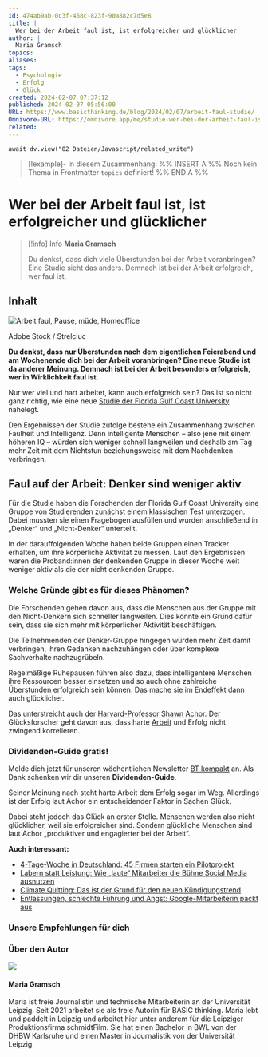 ```yaml
---
id: 474ab9ab-0c3f-468c-823f-90a882c7d5e8
title: |
  Wer bei der Arbeit faul ist, ist erfolgreicher und glücklicher
author: |
  Maria Gramsch
topics: 
aliases: 
tags:
  - Psychologie
  - Erfolg
  - Glück
created: 2024-02-07 07:37:12
published: 2024-02-07 05:56:00
URL: https://www.basicthinking.de/blog/2024/02/07/arbeit-faul-studie/
Omnivore-URL: https://omnivore.app/me/studie-wer-bei-der-arbeit-faul-ist-ist-erfolgreicher-und-gluckli-18d8248e799
related: 
---
```


```dataviewjs
await dv.view("02 Dateien/Javascript/related_write")
```
> [!example]- In diesem Zusammenhang:
> %% INSERT A %%
Noch kein Thema in Frontmatter `topics` definiert!
%% END A %%

# Wer bei der Arbeit faul ist, ist erfolgreicher und glücklicher

> [!info] Info
> **Maria Gramsch**
> 
> Du denkst, dass dich viele Überstunden bei der Arbeit voranbringen? Eine Studie sieht das anders. Demnach ist bei der Arbeit erfolgreich, wer faul ist.


## Inhalt

![Arbeit faul, Pause, müde, Homeoffice](https://proxy-prod.omnivore-image-cache.app/800x450,shly37sflGHvDIEcgPiGKXzu04gBR2Kg5qPlJRCb5oVs/https://www.basicthinking.de/blog/wp-content/uploads/2024/02/arbeit-faul.jpeg)

Adobe Stock / Strelciuc

**Du denkst, dass nur Überstunden nach dem eigentlichen Feierabend und am Wochenende dich bei der Arbeit voranbringen? Eine neue Studie ist da anderer Meinung. Demnach ist bei der Arbeit besonders erfolgreich, wer in Wirklichkeit faul ist.**

Nur wer viel und hart arbeitet, kann auch erfolgreich sein? Das ist so nicht ganz richtig, wie eine neue [Studie der Florida Gulf Coast University](https://www.independent.co.uk/life-style/health-and-families/health-news/research-suggests-being-lazy-is-a-sign-of-high-intelligence-a7176136.html) nahelegt.

Den Ergebnissen der Studie zufolge bestehe ein Zusammenhang zwischen Faulheit und Intelligenz. Denn intelligente Menschen – also jene mit einem höheren IQ – würden sich weniger schnell langweilen und deshalb am Tag mehr Zeit mit dem Nichtstun beziehungsweise mit dem Nachdenken verbringen.

## Faul auf der Arbeit: Denker sind weniger aktiv

Für die Studie haben die Forschenden der Florida Gulf Coast University eine Gruppe von Studierenden zunächst einem klassischen Test unterzogen. Dabei mussten sie einen Fragebogen ausfüllen und wurden anschließend in „Denker“ und „Nicht-Denker“ unterteilt.

In der darauffolgenden Woche haben beide Gruppen einen Tracker erhalten, um ihre körperliche Aktivität zu messen. Laut den Ergebnissen waren die Proband:innen der denkenden Gruppe in dieser Woche weit weniger aktiv als die der nicht denkenden Gruppe.

### Welche Gründe gibt es für dieses Phänomen?

Die Forschenden gehen davon aus, dass die Menschen aus der Gruppe mit den Nicht-Denkern sich schneller langweilen. Dies könnte ein Grund dafür sein, dass sie sich mehr mit körperlicher Aktivität beschäftigen.

Die Teilnehmenden der Denker-Gruppe hingegen würden mehr Zeit damit verbringen, ihren Gedanken nachzuhängen oder über komplexe Sachverhalte nachzugrübeln.

Regelmäßige Ruhepausen führen also dazu, dass intelligentere Menschen ihre Ressourcen besser einsetzen und so auch ohne zahlreiche Überstunden erfolgreich sein können. Das mache sie im Endeffekt dann auch glücklicher.

Das unterstreicht auch der [Harvard-Professor Shawn Achor](https://www.shawnachor.com/project/huffington-post-to-increase-productivity-work-less-get-happy/). Der Glücksforscher geht davon aus, dass harte [Arbeit](https://www.basicthinking.de/blog/tag/arbeit/) und Erfolg nicht zwingend korrelieren.

### Dividenden-Guide gratis!

Melde dich jetzt für unseren wöchentlichen Newsletter [BT kompakt](https://www.basicthinking.de/blog/update/) an. Als Dank schenken wir dir unseren **Dividenden-Guide**.

  
Seiner Meinung nach steht harte Arbeit dem Erfolg sogar im Weg. Allerdings ist der Erfolg laut Achor ein entscheidender Faktor in Sachen Glück.

Dabei steht jedoch das Glück an erster Stelle. Menschen werden also nicht glücklicher, weil sie erfolgreicher sind. Sondern glückliche Menschen sind laut Achor „produktiver und engagierter bei der Arbeit“.

**Auch interessant:**

* [4-Tage-Woche in Deutschland: 45 Firmen starten ein Pilotprojekt](https://www.basicthinking.de/blog/2024/02/02/pilotprojekt-4-tage-woche/)
* [Labern statt Leistung: Wie „laute“ Mitarbeiter die Bühne Social Media ausnutzen](https://www.basicthinking.de/blog/2024/01/31/laute-mitarbeiter-social-media/)
* [Climate Quitting: Das ist der Grund für den neuen Kündigungstrend](https://www.basicthinking.de/blog/2024/01/30/climate-quitting/)
* [Entlassungen, schlechte Führung und Angst: Google-Mitarbeiterin packt aus](https://www.basicthinking.de/blog/2024/01/25/google-schlechte-fuehrung/)

### Unsere Empfehlungen für dich

### Über den Autor

![](https://proxy-prod.omnivore-image-cache.app/112x112,sj6t9-p_Jh-Q7yZJKHkKgdrJJ9JxF69nadVwObYvtRFY/https://secure.gravatar.com/avatar/28bb7c40122b63d1f2ced296bc335e71?s=112&d=identicon&r=g) 

#### Maria Gramsch

Maria ist freie Journalistin und technische Mitarbeiterin an der Universität Leipzig. Seit 2021 arbeitet sie als freie Autorin für BASIC thinking. Maria lebt und paddelt in Leipzig und arbeitet hier unter anderem für die Leipziger Produktionsfirma schmidtFilm. Sie hat einen Bachelor in BWL von der DHBW Karlsruhe und einen Master in Journalistik von der Universität Leipzig.